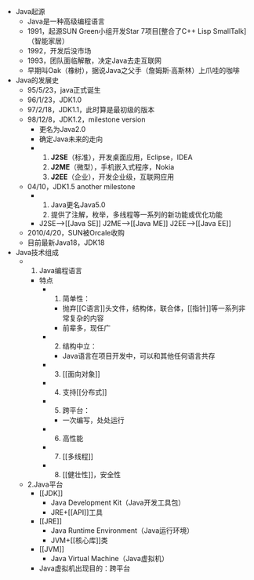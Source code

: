 - Java起源
	- Java是一种高级编程语言
	- 1991，起源SUN Green小组开发Star 7项目[整合了C++ Lisp SmallTalk]（智能家居）
	- 1992，开发后没市场
	- 1993，团队面临解散，决定Java去走互联网
	- 早期叫Oak（橡树），据说Java之父手（詹姆斯·高斯林）上爪哇的咖啡
- Java的发展史
	- 95/5/23，java正式诞生
	- 96/1/23，JDK1.0
	- 97/2/18，JDK1.1，此时算是最初级的版本
	- 98/12/8，JDK1.2，milestone version
		- 更名为Java2.0
		- 确定Java未来的走向
		- 1. **J2SE**（标准），开发桌面应用，Eclipse，IDEA
		  2. **J2ME**（微型），手机嵌入式程序，Nokia
		  3. **J2EE**（企业），开发企业级，互联网应用
	- 04/10，JDK1.5 another milestone
		- 1. Java更名Java5.0
		  2. 提供了注解，枚举，多线程等一系列的新功能或优化功能
		- J2SE-->[[Java SE]]
		  J2ME-->[[Java ME]]
		  J2EE-->[[Java EE]]
	- 2010/4/20，SUN被Orcale收购
	- 目前最新Java18，JDK18
- Java技术组成
	- 1. Java编程语言
		- 特点
			- 1. 简单性：
				- 抛弃[[C语言]]头文件，结构体，联合体，[[指针]]等一系列非常复杂的内容
				- 前辈多，现任广
			- 2. 结构中立：
				- Java语言在项目开发中，可以和其他任何语言共存
			- 3. [[面向对象]]
			- 4. 支持[[分布式]]
			- 5. 跨平台：
				- 一次编写，处处运行
			- 6. 高性能
			- 7. [[多线程]]
			- 8. [[健壮性]]，安全性
	- 2.Java平台
		- [[JDK]]
			- Java Development Kit（Java开发工具包）
			- JRE+[[API]]工具
		- [[JRE]]
			- Java Runtime Environment（Java运行环境）
			- JVM+[[核心库]]类
		- [[JVM]]
			- Java Virtual Machine（Java虚拟机）
		- Java虚拟机出现目的：跨平台